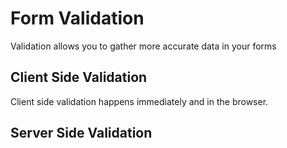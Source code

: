 # Form Validation
Validation allows you to gather more accurate data in your forms

## Client Side Validation
Client side validation happens immediately and in the browser.






## Server Side Validation